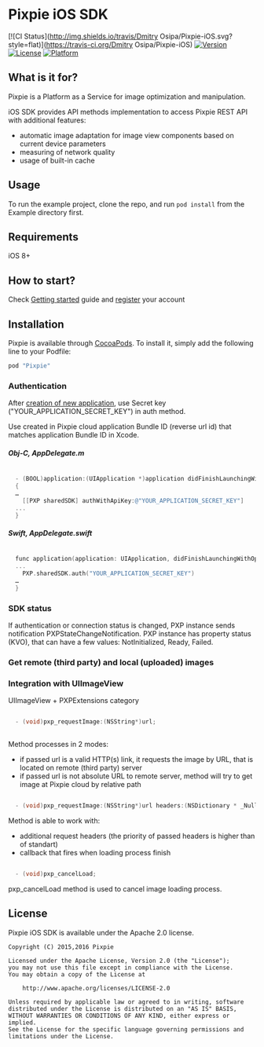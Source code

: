 # Pixpie iOS SDK

[![CI Status](http://img.shields.io/travis/Dmitry Osipa/Pixpie-iOS.svg?style=flat)](https://travis-ci.org/Dmitry Osipa/Pixpie-iOS)
[![Version](https://img.shields.io/cocoapods/v/Pixpie-iOS.svg?style=flat)](http://cocoapods.org/pods/Pixpie-iOS)
[![License](https://img.shields.io/cocoapods/l/Pixpie-iOS.svg?style=flat)](http://cocoapods.org/pods/Pixpie-iOS)
[![Platform](https://img.shields.io/cocoapods/p/Pixpie-iOS.svg?style=flat)](http://cocoapods.org/pods/Pixpie-iOS)

## What is it for? ##

Pixpie is a Platform as a Service for image optimization and manipulation.

iOS SDK provides API methods implementation to access Pixpie REST API with additional features: 
- automatic image adaptation for image view components based on current device parameters
- measuring of network quality
- usage of built-in cache

## Usage ##

To run the example project, clone the repo, and run `pod install` from the Example directory first.

## Requirements

iOS 8+

## How to start? ##

Check [Getting started](https://pixpie.atlassian.net/wiki/display/DOC/Getting+started) guide and [register](https://cloud.pixpie.co/registration) your account

## Installation

Pixpie is available through [CocoaPods](http://cocoapods.org). To install
it, simply add the following line to your Podfile:

```ruby
pod "Pixpie"
```

### Authentication ###

After [creation of new application](https://pixpie.atlassian.net/wiki/display/DOC/Create+application),
use Secret key ("YOUR_APPLICATION_SECRET_KEY") in auth method.

Use created in Pixpie cloud application Bundle ID (reverse url id) that matches application Bundle ID in Xcode.

##### Obj-C, AppDelegate.m #####

```objective-c

  - (BOOL)application:(UIApplication *)application didFinishLaunchingWithOptions:(NSDictionary *)launchOptions 
  {
  …
    [[PXP sharedSDK] authWithApiKey:@"YOUR_APPLICATION_SECRET_KEY"]
  ...
  }

```

##### Swift, AppDelegate.swift #####

```objective-c

  func application(application: UIApplication, didFinishLaunchingWithOptions launchOptions: [NSObject : AnyObject]?) -> Bool {
  ...
    PXP.sharedSDK.auth("YOUR_APPLICATION_SECRET_KEY")
  …
  }

```

### SDK status ###

If authentication or connection status is changed, PXP instance sends notification PXPStateChangeNotification.
PXP instance has property status (KVO), that can have a few values: NotInitialized, Ready, Failed.

### Get remote (third party) and local (uploaded) images ###

### Integration with UIImageView

UIImageView + PXPExtensions category

```objective-c

  - (void)pxp_requestImage:(NSString*)url;
  
```
Method processes in 2 modes:
- if passed url is a valid HTTP(s) link, it requests the image by URL, that is located on remote (third party) server
- if passed url is not absolute URL to remote server, method will try to get image at Pixpie cloud by relative path

```objective-c

  - (void)pxp_requestImage:(NSString*)url headers:(NSDictionary * _Nullable )headers completion:(PXPImageRequestCompletionBlock _Nullable)completion;

```

Method is able to work with:
- additional request headers (the priority of passed headers is higher than of standart)
- callback that fires when loading process finish

```objective-c

  - (void)pxp_cancelLoad;

```

pxp_cancelLoad method is used to cancel image loading process.


## License

Pixpie iOS SDK is available under the Apache 2.0 license.

    Copyright (C) 2015,2016 Pixpie

    Licensed under the Apache License, Version 2.0 (the "License");
    you may not use this file except in compliance with the License.
    You may obtain a copy of the License at

        http://www.apache.org/licenses/LICENSE-2.0

    Unless required by applicable law or agreed to in writing, software
    distributed under the License is distributed on an "AS IS" BASIS,
    WITHOUT WARRANTIES OR CONDITIONS OF ANY KIND, either express or implied.
    See the License for the specific language governing permissions and
    limitations under the License.
